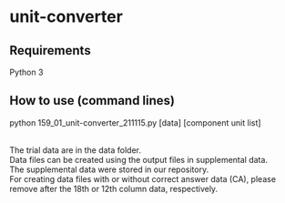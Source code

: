 # unit-converter


## Requirements
Python 3


## How to use (command lines)
python 159_01_unit-converter_211115.py [data] [component unit list]<br>
<br>


The trial data are in the data folder.<br>
Data files can be created using the output files in supplemental data.<br>
The supplemental data were stored in our repository.<br>
For creating data files with or without correct answer data (CA), please remove after the 18th or 12th column data, respectively. <br>

